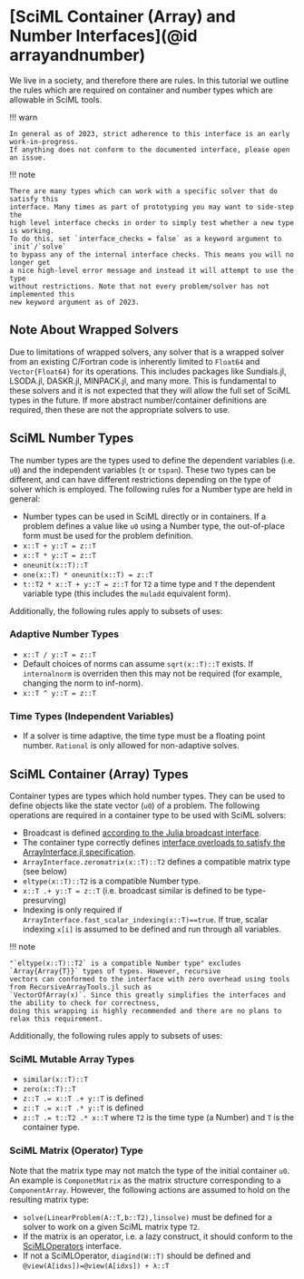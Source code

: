 # [SciML Container (Array) and Number Interfaces](@id arrayandnumber)

We live in a society, and therefore there are rules. In this tutorial we outline
the rules which are required on container and number types which are allowable
in SciML tools.

!!! warn

    In general as of 2023, strict adherence to this interface is an early work-in-progress.
    If anything does not conform to the documented interface, please open an issue.

!!! note

    There are many types which can work with a specific solver that do satisfy this
    interface. Many times as part of prototyping you may want to side-step the
    high level interface checks in order to simply test whether a new type is working.
    To do this, set `interface_checks = false` as a keyword argument to `init`/`solve`
    to bypass any of the internal interface checks. This means you will no longer get
    a nice high-level error message and instead it will attempt to use the type
    without restrictions. Note that not every problem/solver has not implemented this
    new keyword argument as of 2023.

## Note About Wrapped Solvers

Due to limitations of wrapped solvers, any solver that is a wrapped solver from an existing C/Fortran
code is inherently limited to `Float64` and `Vector{Float64}` for its operations. This includes packages
like Sundials.jl, LSODA.jl, DASKR.jl, MINPACK.jl, and many more. This is fundamental to these solvers
and it is not expected that they will allow the full set of SciML types in the future. If more abstract
number/container definitions are required, then these are not the appropriate solvers to use.

## SciML Number Types

The number types are the types used to define the dependent variables (i.e. `u0`) and the
independent variables (`t` or `tspan`). These two types can be different, and can have
different restrictions depending on the type of solver which is employed. The following
rules for a Number type are held in general:

* Number types can be used in SciML directly or in containers. If a problem defines a value like `u0`
  using a Number type, the out-of-place form must be used for the problem definition.
* `x::T + y::T = z::T`
* `x::T * y::T = z::T`
* `oneunit(x::T)::T`
* `one(x::T) * oneunit(x::T) = z::T`
* `t::T2 * x::T + y::T = z::T` for `T2` a time type and `T` the dependent variable type (this includes the
  `muladd` equivalent form).

Additionally, the following rules apply to subsets of uses:

### Adaptive Number Types

* `x::T / y::T = z::T`
* Default choices of norms can assume `sqrt(x::T)::T` exists. If `internalnorm` is overriden then this
  may not be required (for example, changing the norm to inf-norm).
* `x::T ^ y::T = z::T`

### Time Types (Independent Variables)

* If a solver is time adaptive, the time type must be a floating point number. `Rational` is only allowed
  for non-adaptive solves.

## SciML Container (Array) Types

Container types are types which hold number types. They can be used to define objects like the state vector 
(`u0`) of a problem. The following operations are required in a container type to be used with SciML
solvers:

* Broadcast is defined [according to the Julia broadcast interface](https://docs.julialang.org/en/v1/manual/interfaces/#man-interfaces-broadcasting).
* The container type correctly defines [interface overloads to satisfy the ArrayInterface.jl specification](https://docs.sciml.ai/ArrayInterface/stable/).
* `ArrayInterface.zeromatrix(x::T)::T2` defines a compatible matrix type (see below)
* `eltype(x::T)::T2` is a compatible Number type.
* `x::T .+ y::T = z::T` (i.e. broadcast similar is defined to be type-presurving)
* Indexing is only required if `ArrayInterface.fast_scalar_indexing(x::T)==true`. If true,
  scalar indexing `x[i]` is assumed to be defined and run through all variables.

!!! note

    "`eltype(x::T)::T2` is a compatible Number type" excludes `Array{Array{T}}` types of types. However, recursive
    vectors can conformed to the interface with zero overhead using tools from RecursiveArrayTools.jl such as
    `VectorOfArray(x)`. Since this greatly simplifies the interfaces and the ability to check for correctness,
    doing this wrapping is highly recommended and there are no plans to relax this requirement.

Additionally, the following rules apply to subsets of uses:

### SciML Mutable Array Types

* `similar(x::T)::T`
* `zero(x::T)::T`
* `z::T .= x::T .+ y::T` is defined
* `z::T .= x::T .* y::T` is defined
* `z::T .= t::T2 .* x::T` where `T2` is the time type (a Number) and `T` is the container type.

### SciML Matrix (Operator) Type

Note that the matrix type may not match the type of the initial container `u0`. An example is `ComponetMatrix`
as the matrix structure corresponding to a `ComponentArray`. However, the following actions are assumed
to hold on the resulting matrix type:

* `solve(LinearProblem(A::T,b::T2),linsolve)` must be defined for a solver to work on a given SciML matrix
  type `T2`.
* If the matrix is an operator, i.e. a lazy construct, it should conform to the 
  [SciMLOperators](https://docs.sciml.ai/SciMLOperators/stable/) interface.
* If not a SciMLOperator, `diagind(W::T)` should be defined and `@view(A[idxs])=@view(A[idxs]) + λ::T`